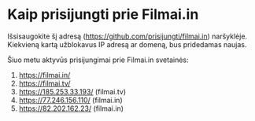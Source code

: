 # Kaip prisijungti prie Filmai.in

Išsisaugokite šį adresą (https://github.com/prisijungti/filmai.in) naršyklėje. Kiekvieną kartą užblokavus IP adresą ar domeną, bus pridedamas naujas.

Šiuo metu aktyvūs prisijungimai prie Filmai.in svetainės:

1. https://filmai.in/
2. https://filmai.tv/
3. https://185.253.33.193/ (filmai.tv)
4. https://77.246.156.110/ (filmai.in)
5. https://82.202.162.23/ (filmai.in)
